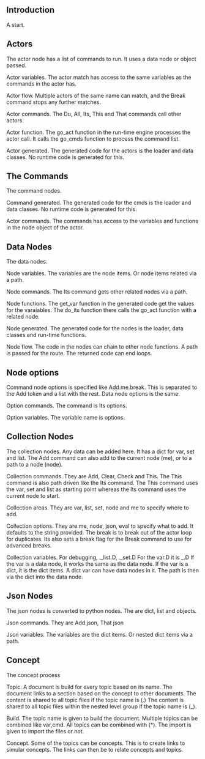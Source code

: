 
## Introduction
A start.

## Actors
The actor node has a list of commands to run.
It uses a data node or object passed.

Actor variables.
The actor match has access to the same variables as the commands in the actor has.

Actor flow.
Multiple actors of the same name can match, and the Break command stops any further matches.

Actor commands.
The Du, All, Its, This and That commands call other actors.

Actor function.
The go_act function in the run-time engine processes the actor call.
It calls the go_cmds function to process the command list.

Actor generated.
The generated code for the actors is the loader and data classes.
No runtime code is generated for this.

## The Commands
The command nodes.

Command generated.
The generated code for the cmds is the loader and data classes.
No runtime code is generated for this.

Actor commands.
The commands has access to the variables and functions in the node object of the actor.

## Data Nodes
The data nodes.

Node variables.
The variables are the node items.
Or node items related via a path.

Node commands.
The Its command gets other related nodes via a path.

Node functions.
The get_var function in the generated code get the values for the varaiables.
The do_its function there calls the go_act function with a related node.

Node generated.
The generated code for the nodes is the loader, data classes and run-time functions.

Node flow.
The code in the nodes can chain to other node functions.
A path is passed for the route.
The returned code can end loops.

## Node options
Command node options is specified like Add.me.break.
This is separated to the Add token and a list with the rest.
Data node options is the same.

Option commands.
The command is Its options.

Option variables.
The variable name is options.

## Collection Nodes
The collection nodes.
Any data can be added here.
It has a dict for var, set and list.
The Add command can also add to the current node (me), or to a path to a node (node).

Collection commands.
They are Add, Clear, Check and This.
The This command is also path driven like the Its command.
The This command uses the var, set and list as starting point whereas the Its command uses the current node to start.

Collection areas.
They are var, list, set, node and me to specify where to add.

Collection options.
They are me, node, json, eval to specify what to add. It defaults to the string provided.
The break is to break out of the actor loop for duplicates.
Its also sets a break flag for the Break command to use for advanced breaks.

Collection variables.
For debugging, ._list.D, ._set.D
For the var.D it is _.D
If the var is a data node, it works the same as the data node.
If the var is a dict, it is the dict items.
A dict var can have data nodes in it.
The path is then via the dict into the data node.

## Json Nodes
The json nodes is converted to python nodes.
The are dict, list and objects.

Json commands.
They are Add.json, That json

Json variables.
The variables are the dict items.
Or nested dict items via a path.

## Concept
The concept process

Topic.
A document is build for every topic based on its name.
The document links to a section based on the concept to other documents.
The content is shared to all topic files if the topic name is (.)
The content is shared to all topic files within the nested level group if the topic name is (_).

Build.
The topic name is given to build the document.
Multiple topics can be combined like var,cmd.
All topics can be combined with (*).
The import is given to import the files or not.

Concept.
Some of the topics can be concepts.
This is to create links to simular concepts.
The links can then be to relate concepts and topics.
